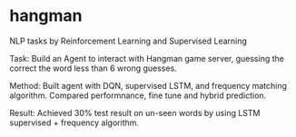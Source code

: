 # hangman
NLP tasks by Reinforcement Learning and Supervised Learning


Task: Build an Agent to interact with Hangman game server, guessing the correct the word less than 6 wrong guesses. 

Method: Built agent with DQN, supervised LSTM, and frequency matching algorithm. Compared performnance, fine tune and hybrid prediction. 

Result: Achieved 30% test result on un-seen words by using LSTM supervised + frequency algorithm. 
